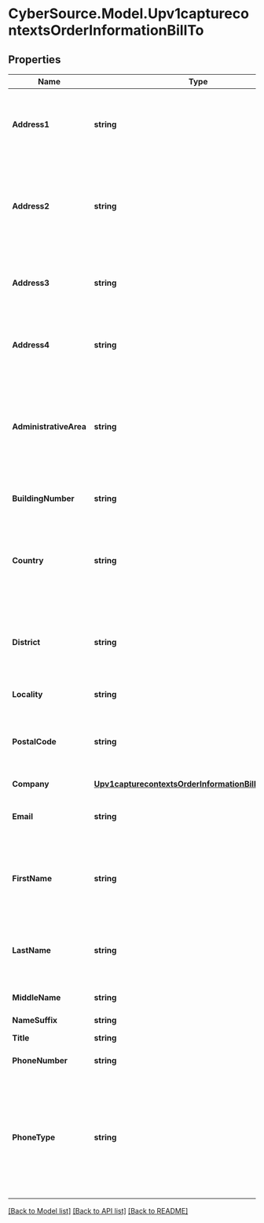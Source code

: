 # CyberSource.Model.Upv1capturecontextsOrderInformationBillTo
## Properties

Name | Type | Description | Notes
------------ | ------------- | ------------- | -------------
**Address1** | **string** | Payment card billing street address as it appears on the credit card issuer&#39;s records.  | [optional] 
**Address2** | **string** | Used for additional address information. For example: _Attention: Accounts Payable_ Optional field.  | [optional] 
**Address3** | **string** | Additional address information (third line of the billing address) | [optional] 
**Address4** | **string** | Additional address information (fourth line of the billing address)  | [optional] 
**AdministrativeArea** | **string** | State or province of the billing address. Use the [State, Province, and Territory Codes for the United States and Canada](https://developer.cybersource.com/library/documentation/sbc/quickref/states_and_provinces.pdf).  | [optional] 
**BuildingNumber** | **string** | Building number in the street address.  | [optional] 
**Country** | **string** | Payment card billing country. Use the two-character [ISO Standard Country Codes](http://apps.cybersource.com/library/documentation/sbc/quickref/countries_alpha_list.pdf).  | [optional] 
**District** | **string** | Customer&#39;s neighborhood, community, or region (a barrio in Brazil) within the city or municipality  | [optional] 
**Locality** | **string** | Payment card billing city.  | [optional] 
**PostalCode** | **string** | Postal code for the billing address. The postal code must consist of 5 to 9 digits.  | [optional] 
**Company** | [**Upv1capturecontextsOrderInformationBillToCompany**](Upv1capturecontextsOrderInformationBillToCompany.md) |  | [optional] 
**Email** | **string** | Customer&#39;s email address, including the full domain name.  | [optional] 
**FirstName** | **string** | Customer&#39;s first name. This name must be the same as the name on the card | [optional] 
**LastName** | **string** | Customer&#39;s last name. This name must be the same as the name on the card.  | [optional] 
**MiddleName** | **string** | Customer&#39;s middle name.  | [optional] 
**NameSuffix** | **string** | Customer&#39;s name suffix.  | [optional] 
**Title** | **string** | Title.  | [optional] 
**PhoneNumber** | **string** | Customer&#39;s phone number.  | [optional] 
**PhoneType** | **string** | Customer&#39;s phone number type.  #### For Payouts: This field may be sent only for FDC Compass.  Possible Values: * day * home * night * work  | [optional] 

[[Back to Model list]](../README.md#documentation-for-models) [[Back to API list]](../README.md#documentation-for-api-endpoints) [[Back to README]](../README.md)

